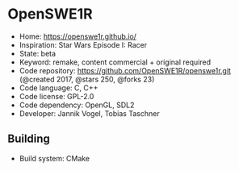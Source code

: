 # OpenSWE1R

- Home: https://openswe1r.github.io/
- Inspiration: Star Wars Episode I: Racer
- State: beta
- Keyword: remake, content commercial + original required
- Code repository: https://github.com/OpenSWE1R/openswe1r.git (@created 2017, @stars 250, @forks 23)
- Code language: C, C++
- Code license: GPL-2.0
- Code dependency: OpenGL, SDL2
- Developer: Jannik Vogel, Tobias Taschner

## Building

- Build system: CMake

